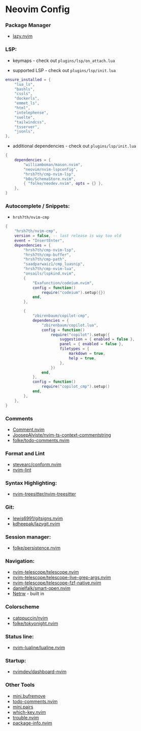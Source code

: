 # Neovim Config

### Package Manager

- [lazy.nvim]()

### LSP:

- keymaps - check out `plugins/lsp/on_attach.lua`

- supported LSP - check out `plugins/lsp/init.lua`

```lua
ensure_installed = {
    "lua_ls",
    "bashls",
    "cssls",
    "dockerls",
    "emmet_ls",
    "html",
    "intelephense",
    "svelte",
    "tailwindcss",
    "tsserver",
    "jsonls",
},

```

- additional dependencies - check out `plugins/lsp/init.lua`

```lua
{
    dependencies = {
        "williamboman/mason.nvim",
        "neovim/nvim-lspconfig",
        "hrsh7th/cmp-nvim-lsp",
        "b0o/SchemaStore.nvim",
        { "folke/neodev.nvim", opts = {} },
    },
}
```

### Autocomplete / Snippets:

- `hrsh7th/nvim-cmp`

```lua
{
    "hrsh7th/nvim-cmp",
    version = false, -- last release is way too old
    event = "InsertEnter",
    dependencies = {
        "hrsh7th/cmp-nvim-lsp",
        "hrsh7th/cmp-buffer",
        "hrsh7th/cmp-path",
        "saadparwaiz1/cmp_luasnip",
        "hrsh7th/cmp-nvim-lua",
        "onsails/lspkind.nvim",
        {
            "Exafunction/codeium.nvim",
            config = function()
                require("codeium").setup({})
            end,
        },

        {
            "zbirenbaum/copilot-cmp",
            dependencies = {
                "zbirenbaum/copilot.lua",
                config = function()
                    require("copilot").setup({
                        suggestion = { enabled = false },
                        panel = { enabled = false },
                        filetypes = {
                            markdown = true,
                            help = true,
                        },
                    })
                end,
            },
            config = function()
                require("copilot_cmp").setup()
            end,
        },
    },
}
```

### Comments

- [Comment.nvim](https://github.com/numToStr/Comment.nvim)
- [JoosepAlviste/nvim-ts-context-commentstring](https://github.com/JoosepAlviste/nvim-ts-context-commentstring)
- [folke/todo-comments.nvim]()

### Format and Lint

- [stevearc/conform.nvim]()
- [nvim-lint]()

### Syntax Highlighting:

- [nvim-treesitter/nvim-treesitter]()

### Git:

- [lewis6991/gitsigns.nvim]()
- [kdheepak/lazygit.nvim]()

### Session manager:

- [folke/persistence.nvim]()

### Navigation:

- [nvim-telescope/telescope.nvim]()
- [nvim-telescope/telescope-live-grep-args.nvim]()
- [nvim-telescope/telescope-fzf-native.nvim]()
- [danielfalk/smart-open.nvim]()
- [Netrw]() - built in

### Colorscheme

- [catppuccin/nvim]()
- [folke/tokyonight.nvim]()

### Status line:

- [nvim-lualine/lualine.nvim]()

### Startup:

- [nvimdev/dashboard-nvim](https://github.com/nvimdev/dashboard-nvim)

### Other Tools

- [ mini.bufremove ]()
- [todo-comments.nvim ]()
- [ mini.pairs ]()
- [ which-key.nvim ]()
- [ trouble.nvim ]()
- [package-info.nvim](https://github.com/vuki656/package-info.nvim)
